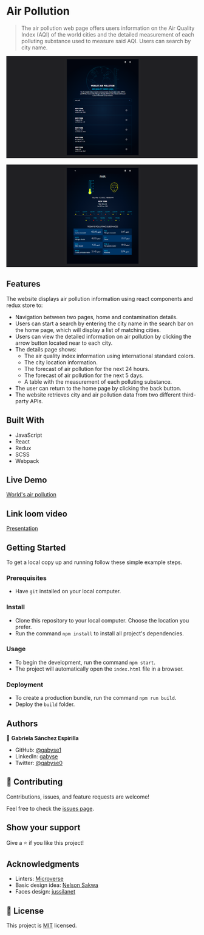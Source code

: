 # Air Pollution
> The air pollution web page offers users information on the Air Quality Index (AQI) of the world cities and the detailed measurement of each polluting substance used to measure said AQI. Users can search by city name.

![screenshot 1](./ap-screenshot-1.png)

![screenshot 2](./ap-screenshot-2.png)


## Features

The website displays air pollution information using react components and redux store to:

- Navigation between two pages, home and contamination details.
- Users can start a search by entering the city name in the search bar on the home page, which will display a list of matching cities.
- Users can view the detailed information on air pollution by clicking the arrow button located near to each city.
- The details page shows:
  - The air quality index information using international standard colors.
  - The city location information.
  - The forecast of air pollution for the next 24 hours.
  - The forecast of air pollution for the next 5 days.
  - A table with the measurement of each polluting substance.
- The user can return to the home page by clicking the back button.
- The website retrieves city and air pollution data from two different third-party APIs.


## Built With

- JavaScript
- React
- Redux
- SCSS
- Webpack


## Live Demo

[World's air pollution](https://airpollutiongaby.herokuapp.com/)


## Link loom video

[Presentation](https://www.loom.com/share/de3fa4a29a424f459fa1f2ba54a36fe0)


## Getting Started


To get a local copy up and running follow these simple example steps.

### Prerequisites

- Have `git` installed on your local computer.

### Install

- Clone this repository to your local computer. Choose the location you prefer.
- Run the command `npm install` to install all project's dependencies.

### Usage

- To begin the development, run the command `npm start`.
- The project will automatically open the `index.html` file in a browser.

### Deployment

- To create a production bundle, run the command `npm run build`.
- Deploy the `build` folder.


## Authors

👤 **Gabriela Sánchez Espirilla**

- GitHub: [@gabyse1](https://github.com/gabyse1)
- LinkedIn: [gabyse](https://www.linkedin.com/in/gabyse/)
- Twitter: [@gabyse0](https://twitter.com/gabyse0)


## 🤝 Contributing

Contributions, issues, and feature requests are welcome!

Feel free to check the [issues page](../../issues/).

## Show your support

Give a ⭐️ if you like this project!

## Acknowledgments

- Linters: [Microverse](https://github.com/microverseinc/linters-config)
- Basic design idea: [Nelson Sakwa](https://www.behance.net/sakwadesignstudio)
- Faces design: [jussilanet](https://jussilanet.com/CU-HWS/css/aqi/?ND)

## 📝 License

This project is [MIT](./LICENSE) licensed.
